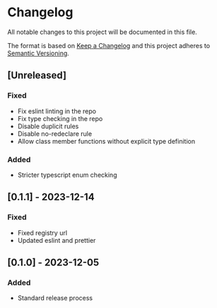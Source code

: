 # Changelog
All notable changes to this project will be documented in this file.

The format is based on [Keep a Changelog](http://keepachangelog.com/en/1.0.0/)
and this project adheres to [Semantic Versioning](http://semver.org/spec/v2.0.0.html).

## [Unreleased]
### Fixed
- Fix eslint linting in the repo
- Fix type checking in the repo
- Disable duplicit rules
- Disable no-redeclare rule
- Allow class member functions without explicit type definition
### Added
- Stricter typescript enum checking

## [0.1.1] - 2023-12-14
### Fixed
- Fixed registry url
- Updated eslint and prettier

## [0.1.0] - 2023-12-05
### Added
- Standard release process
